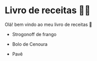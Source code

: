 # Livro de receitas :man_cook:

Olá! bem vindo ao meu livro de receitas :wave:

- Strogonoff de frango
- Bolo de Cenoura 

- Pavê

  

